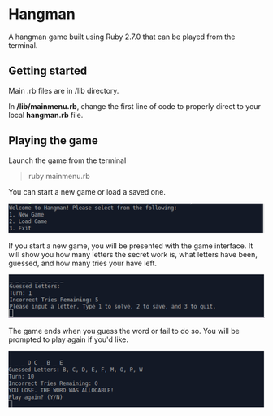 # Hangman

A hangman game built using Ruby 2.7.0 that can be played from the terminal.

## Getting started

Main .rb files are in /lib directory. 

In **/lib/mainmenu.rb**, change the first line of code to properly direct to your local **hangman.rb** file.

## Playing the game

Launch the game from the terminal

> ruby mainmenu.rb

You can start a new game or load a saved one.

![ss1](https://github.com/LHW99/hangman/blob/master/screenshots/1.png)

If you start a new game, you will be presented with the game interface. It will show you how many letters the secret work is, what letters have been, guessed, and how many tries your have left. 

![ss2](/screenshots/2.png?raw=true)

The game ends when you guess the word or fail to do so. You will be prompted to play again if you'd like.

![ss3](/screenshots/3.png?raw=true)